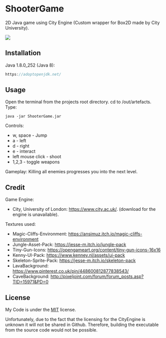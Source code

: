 # ShooterGame

2D Java game using City Engine (Custom wrapper for Box2D made by City University).

![](shooter_game_preview.gif)

## Installation

Java 1.8.0_252 (Java 8):
```Java
https://adoptopenjdk.net/
```

## Usage
Open the terminal from the projects root directory. cd to /out/artefacts. Type:
```run
java -jar ShooterGame.jar
```
Controls:
- w, space - Jump
- a - left
- d - right
- e - interact
- left mouse click - shoot
- 1,2,3 - toggle weapons

Gameplay: Killing all enemies progresses you into the next level.

## Credit
Game Engine:
- City, University of London: https://www.city.ac.uk/. (download for the engine is unavailable).

Textures used:
- Magic-Cliffs-Environment: https://ansimuz.itch.io/magic-cliffs-environment
- Jungle-Asset-Pack: https://jesse-m.itch.io/jungle-pack
- Tiny-Gun-Icons: https://opengameart.org/content/tiny-gun-icons-16x16
- Kenny-UI-Pack: https://www.kenney.nl/assets/ui-pack
- Skeleton-Sprite-Pack: https://jesse-m.itch.io/skeleton-pack
- LavaBackground: https://www.pinterest.co.uk/pin/448600812877838543/
- CaveBackground: http://pixeljoint.com/forum/forum_posts.asp?TID=15971&PD=0 

## License
My Code is under the [MIT](https://choosealicense.com/licenses/mit/) license.

Unfortunately, due to the fact that the licensing for the CityEngine is unknown it will not be shared in Github. Therefore, building the executable from the source code would not be possible.
